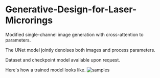 # Generative-Design-for-Laser-Microrings

Modified single-channel image generation with cross-attention to parameters.

The UNet model jointly denoises both images and process parameters.

Dataset and checkpoint model available upon request.

Here's how a trained model looks like.
![samples](https://github.com/user-attachments/assets/c842d9d1-bc9a-4e94-ad09-b2e174edfdfc)
